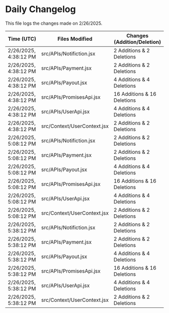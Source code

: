 # Daily Changelog

This file logs the changes made on 2/26/2025.

| Time (UTC)             | Files Modified                    | Changes (Addition/Deletion) |
|------------------------|-----------------------------------|-----------------------------|
| 2/26/2025, 4:38:12 PM | src/APIs/Notifiction.jsx | 2 Additions & 2 Deletions |
| 2/26/2025, 4:38:12 PM | src/APIs/Payment.jsx | 2 Additions & 2 Deletions |
| 2/26/2025, 4:38:12 PM | src/APIs/Payout.jsx | 4 Additions & 4 Deletions |
| 2/26/2025, 4:38:12 PM | src/APIs/PromisesApi.jsx | 16 Additions & 16 Deletions |
| 2/26/2025, 4:38:12 PM | src/APIs/UserApi.jsx | 4 Additions & 4 Deletions |
| 2/26/2025, 4:38:12 PM | src/Context/UserContext.jsx | 2 Additions & 2 Deletions |
| 2/26/2025, 5:08:12 PM | src/APIs/Notifiction.jsx | 2 Additions & 2 Deletions|
| 2/26/2025, 5:08:12 PM | src/APIs/Payment.jsx | 2 Additions & 2 Deletions|
| 2/26/2025, 5:08:12 PM | src/APIs/Payout.jsx | 4 Additions & 4 Deletions|
| 2/26/2025, 5:08:12 PM | src/APIs/PromisesApi.jsx | 16 Additions & 16 Deletions|
| 2/26/2025, 5:08:12 PM | src/APIs/UserApi.jsx | 4 Additions & 4 Deletions|
| 2/26/2025, 5:08:12 PM | src/Context/UserContext.jsx | 2 Additions & 2 Deletions|
| 2/26/2025, 5:38:12 PM | src/APIs/Notifiction.jsx | 2 Additions & 2 Deletions|
| 2/26/2025, 5:38:12 PM | src/APIs/Payment.jsx | 2 Additions & 2 Deletions|
| 2/26/2025, 5:38:12 PM | src/APIs/Payout.jsx | 4 Additions & 4 Deletions|
| 2/26/2025, 5:38:12 PM | src/APIs/PromisesApi.jsx | 16 Additions & 16 Deletions|
| 2/26/2025, 5:38:12 PM | src/APIs/UserApi.jsx | 4 Additions & 4 Deletions|
| 2/26/2025, 5:38:12 PM | src/Context/UserContext.jsx | 2 Additions & 2 Deletions|
